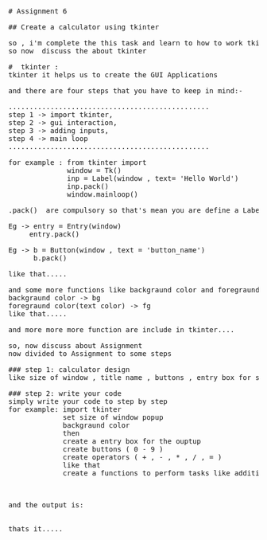 <pre>
# Assignment 6

## Create a calculator using tkinter 

so , i'm complete the this task and learn to how to work tkinter and some more functions about the tkinter
so now  discuss the about tkinter

#  tkinter :
tkinter it helps us to create the GUI Applications

and there are four steps that you have to keep in mind:-

................................................
step 1 -> import tkinter,
step 2 -> gui interaction,
step 3 -> adding inputs,
step 4 -> main loop
................................................

for example : from tkinter import 
              window = Tk()
              inp = Label(window , text= 'Hello World')
              inp.pack()
              window.mainloop()

.pack()  are compulsory so that's mean you are define a Label's , Entry Box , Button's ,Frames and  also mainloop.......

Eg -> entry = Entry(window)
     entry.pack()
    
Eg -> b = Button(window , text = 'button_name')
      b.pack()

like that.....

and some more functions like backgraund color and foregraund color
backgraund color -> bg
foregraund color(text color) -> fg
like that.....

and more more more function are include in tkinter....

so, now discuss about Assignment
now divided to Assignment to some steps

### step 1: calculator design
like size of window , title name , buttons , entry box for show the output like that..

### step 2: write your code
simply write your code to step by step 
for example: import tkinter
             set size of window popup
             backgraund color
             then 
             create a entry box for the ouptup
             create buttons ( 0 - 9 )
             create operators ( + , - , * , / , = )
             like that
             create a functions to perform tasks like addition , subtraction , multiplication , division



and the output is:


thats it.....
</pre>
